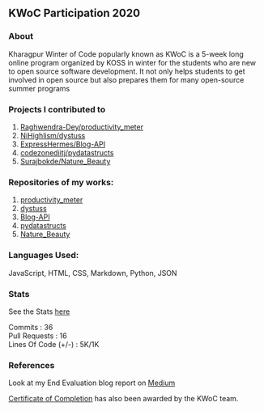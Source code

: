 ## KWoC Participation 2020

### About

Kharagpur Winter of Code popularly known as KWoC is a 5-week long online program organized by KOSS in winter for the students who are new to open source software development. It not only helps students to get involved in open source but also prepares them for many open-source summer programs

### Projects I contributed to

1. [Raghwendra-Dey/productivity_meter](https://github.com/Raghwendra-Dey/productivity_meter)
2. [NiHighlism/dystuss](https://github.com/NiHighlism/dystuss)
3. [ExpressHermes/Blog-API](https://github.com/ExpressHermes/Blog-API)
4. [codezonediitj/pydatastructs](https://github.com/codezonediitj/pydatastructs)
5. [Surajbokde/Nature_Beauty](https://github.com/Surajbokde/Nature_Beauty)

### Repositories of my works:


1. [productivity_meter](https://github.com/ravisrc/productivity_meter)
2. [dystuss](https://github.com/ravisrc/dystuss)
3. [Blog-API](https://github.com/ravisrc/Blog-API)
4. [pydatastructs](https://github.com/ravisrc/pydatastructs)
5. [Nature_Beauty](https://github.com/ravisrc/Nature_Beauty)

### Languages Used:
JavaScript, HTML, CSS, Markdown, Python, JSON

### Stats

See the Stats [here](https://kwoc20.kossiitkgp.org/stats/student/ravisrc)

Commits : 36  
Pull Requests : 16  
Lines Of Code (+/-) : 5K/1K

### References



Look at my End Evaluation blog report on [Medium](https://ravisrc.medium.com/kwoc-2020-report-d949a4156c54)

[Certificate of Completion](https://kossiitkgp.org/public-files/KWoC/2020-Certificates/Student/ravisrc.pdf) has also been awarded by the KWoC team.
